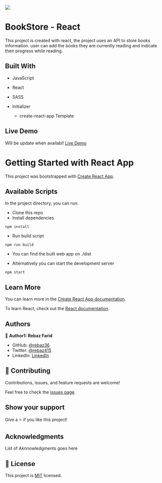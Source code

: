 ![](https://img.shields.io/badge/Microverse-blueviolet)

# BookStore - React
This project is created with react, the project uses an API to store books information. user can add the books they are currently reading and indicate their progress while reading.

## Built With
  - JavaScript
  - React
  - SASS

- Initializer
  - create-react-app Template

## Live Demo

Will be update when availabl! [Live Demo]()

# Getting Started with React App

This project was bootstrapped with [Create React App](https://github.com/facebook/create-react-app).

## Available Scripts

In the project directory, you can run:

- Clone this repo
- Install dependencies

```
npm install
```

- Run build script

```
npm run build
```

- You can find the built web app on ./dist

- Alternatively you can start the development server

```
npm start
```

## Learn More

You can learn more in the [Create React App documentation](https://facebook.github.io/create-react-app/docs/getting-started).

To learn React, check out the [React documentation](https://reactjs.org/).

## Authors

👤 **Author1: Rebaz Farid**

- GitHub: [@rebaz36](https://github.com/rebaz36)
- Twitter: [@rebaz415](https://twitter.com/rebaz415)
- LinkedIn: [LinkedIn](https://www.linkedin.com/in/rebazf/)

## 🤝 Contributing

Contributions, issues, and feature requests are welcome!

Feel free to check the [issues page](../../issues/).

## Show your support

Give a ⭐️ if you like this project!

## Acknowledgments

List of Aknnowledgments goes here

## 📝 License

This project is [MIT](./LICENSE) licensed.
